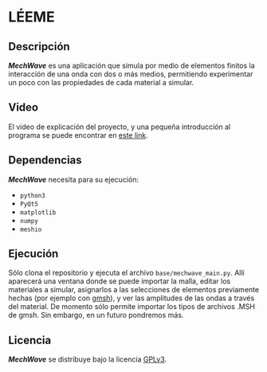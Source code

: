 # LÉEME

## Descripción
**_MechWave_** es una aplicación que simula por medio de elementos finitos la interacción de una onda con dos o más medios, permitiendo experimentar un poco con las propiedades de cada material a simular.

## Video
El video de explicación del proyecto, y una pequeña introducción al programa se puede encontrar en [este link](https://www.youtube.com/watch?v=lg9X_b6Rx4o).

## Dependencias
**_MechWave_** necesita para su ejecución:
- `python3`
- `PyQt5`
- `matplotlib`
- `numpy`
- `meshio`

## Ejecución
Sólo clona el repositorio y ejecuta el archivo `base/mechwave_main.py`.  Allí aparecerá una ventana donde se puede importar la malla, editar los materiales a simular, asignarlos a las selecciones de elementos previamente hechas (por ejemplo con [gmsh](http://gmsh.info/#Download)), y ver las amplitudes de las ondas a través del material. De momento sólo permite importar los tipos de archivos .MSH de gmsh. Sin embargo, en un futuro pondremos más.
 
## Licencia
**_MechWave_** se distribuye bajo la licencia [GPLv3](http://www.gnu.org/licenses/gpl-3.0.html).

